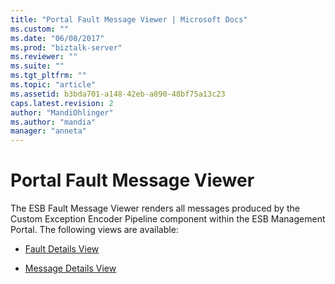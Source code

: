 ```yaml
---
title: "Portal Fault Message Viewer | Microsoft Docs"
ms.custom: ""
ms.date: "06/08/2017"
ms.prod: "biztalk-server"
ms.reviewer: ""
ms.suite: ""
ms.tgt_pltfrm: ""
ms.topic: "article"
ms.assetid: b3bda701-a148-42eb-a890-48bf75a13c23
caps.latest.revision: 2
author: "MandiOhlinger"
ms.author: "mandia"
manager: "anneta"
---
```

# Portal Fault Message Viewer
The ESB Fault Message Viewer renders all messages produced by the Custom Exception Encoder Pipeline component within the ESB Management Portal. The following views are available:  
  
-   [Fault Details View](../esb-toolkit/fault-details-view.md)  
  
-   [Message Details View](../esb-toolkit/message-details-view.md)